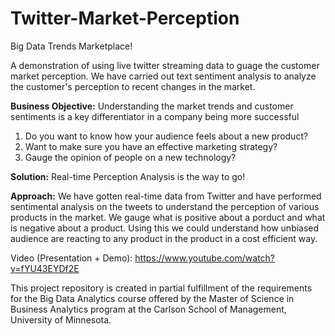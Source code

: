 # Twitter-Market-Perception 
Big Data Trends Marketplace!

A demonstration of using live twitter streaming data to guage the customer market perception. We have carried out text sentiment analysis to analyze the customer's perception to recent changes in the market.      

**Business Objective:**
Understanding the market trends and customer sentiments is a key differentiator in a company being more successful  
1. Do you want to know how your audience feels about a new product?
2. Want to make sure you have an effective marketing strategy?
3. Gauge the opinion of people on a new technology?

**Solution:** Real-time Perception Analysis is the way to go!

**Approach:** We have gotten real-time data from Twitter and have performed sentimental analysis on the tweets to understand the perception of various products in the market. We gauge what is positive about a porduct and what is negative about a product. Using this we could understand how unbiased audience are reacting to any product in the product in a cost efficient way.

Video (Presentation + Demo): https://www.youtube.com/watch?v=fYU43EYDf2E


This project repository is created in partial fulfillment of the requirements for the Big Data Analytics course offered by the Master of Science in Business Analytics program at the Carlson School of Management, University of Minnesota. 
